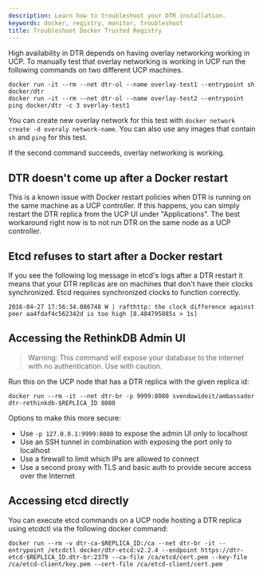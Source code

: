 ```yaml
---
description: Learn how to troubleshoot your DTR installation.
keywords: docker, registry, monitor, troubleshoot
title: Troubleshoot Docker Trusted Registry
---
```


High availability in DTR depends on having overlay networking working in UCP.
To manually test that overlay networking is working in UCP run the following
commands on two different UCP machines.

```
docker run -it --rm --net dtr-ol --name overlay-test1 --entrypoint sh docker/dtr
docker run -it --rm --net dtr-ol --name overlay-test2 --entrypoint ping docker/dtr -c 3 overlay-test1
```

You can create new overlay network for this test with `docker network create -d overaly network-name`.
You can also use any images that contain `sh` and `ping` for this test.

If the second command succeeds, overlay networking is working.

## DTR doesn't come up after a Docker restart

This is a known issue with Docker restart policies when DTR is running on the same
machine as a UCP controller. If this happens, you can simply restart the DTR replica
from the UCP UI under "Applications". The best workaround right now is to not run
DTR on the same node as a UCP controller.

## Etcd refuses to start after a Docker restart

If you see the following log message in etcd's logs after a DTR restart it means that
your DTR replicas are on machines that don't have their clocks synchronized. Etcd requires
synchronized clocks to function correctly.

```
2016-04-27 17:56:34.086748 W | rafthttp: the clock difference against peer aa4fdaf4c562342d is too high [8.484795885s > 1s]
```

## Accessing the RethinkDB Admin UI

 > Warning: This command will expose your database to the internet with no authentication. Use with caution.

Run this on the UCP node that has a DTR replica with the given replica id:

```
docker run --rm -it --net dtr-br -p 9999:8080 svendowideit/ambassador dtr-rethinkdb-$REPLICA_ID 8080
```

Options to make this more secure:

* Use `-p 127.0.0.1:9999:8080` to expose the admin UI only to localhost
* Use an SSH tunnel in combination with exposing the port only to localhost
* Use a firewall to limit which IPs are allowed to connect
* Use a second proxy with TLS and basic auth to provide secure access over the Internet

## Accessing etcd directly

You can execute etcd commands on a UCP node hosting a DTR replica using etcdctl
via the following docker command:

```
docker run --rm -v dtr-ca-$REPLICA_ID:/ca --net dtr-br -it --entrypoint /etcdctl docker/dtr-etcd:v2.2.4 --endpoint https://dtr-etcd-$REPLICA_ID.dtr-br:2379 --ca-file /ca/etcd/cert.pem --key-file /ca/etcd-client/key.pem --cert-file /ca/etcd-client/cert.pem
```
